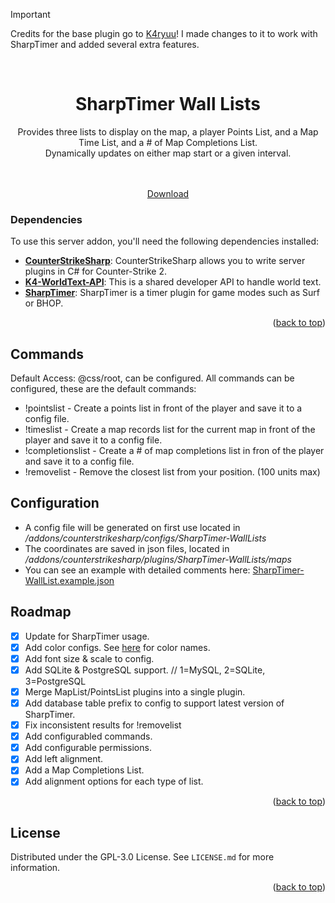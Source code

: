 <a name="readme-top"></a>

> [!IMPORTANT]
> Credits for the base plugin go to [K4ryuu](https://github.com/K4ryuu)! I made changes to it to work with SharpTimer and added several extra features.

<!-- PROJECT LOGO -->
<br />
<div align="center">
  <h1 align="center">SharpTimer Wall Lists</h1>
  <a align="center">Provides three lists to display on the map, a player Points List, and a Map Time List, and a # of Map Completions List.<br>Dynamically updates on either map start or a given interval.</a><br>
  <br>
  <img src="https://files.catbox.moe/mjhgo0.png" alt="" style="margin: 0;">

  <p align="center">
    <br />
    <a href="https://github.com/M-archand/SharpTimer-WallLists/releases/tag/1.0.2">Download</a>
  </p>
</div>

<!-- ABOUT THE PROJECT -->

### Dependencies

To use this server addon, you'll need the following dependencies installed:

- [**CounterStrikeSharp**](https://github.com/roflmuffin/CounterStrikeSharp/releases): CounterStrikeSharp allows you to write server plugins in C# for Counter-Strike 2.
- [**K4-WorldText-API**](https://github.com/K4ryuu/K4-WorldText-API): This is a shared developer API to handle world text.
- [**SharpTimer**](https://github.com/Letaryat/poor-sharptimer): SharpTimer is a timer plugin for game modes such as Surf or BHOP.
  
<p align="right">(<a href="#readme-top">back to top</a>)</p>

<!-- COMMANDS -->

## Commands

Default Access: @css/root, can be configured.
All commands can be configured, these are the default commands:
- !pointslist - Create a points list in front of the player and save it to a config file.
- !timeslist  - Create a map records list for the current map in front of the player and save it to a config file.
- !completionslist - Create a # of map completions list in fron of the player and save it to a config file.
- !removelist - Remove the closest list from your position. (100 units max)

<!-- CONFIG -->

## Configuration

- A config file will be generated on first use located in _/addons/counterstrikesharp/configs/SharpTimer-WallLists_
- The coordinates are saved in json files, located in _/addons/counterstrikesharp/plugins/SharpTimer-WallLists/maps_
- You can see an example with detailed comments here: [SharpTimer-WallList.example.json](https://github.com/M-archand/SharpTimer-WallLists/blob/WallLists/SharpTimer-WallLists.example.json)
<!-- ROADMAP -->

## Roadmap

- [X] Update for SharpTimer usage.
- [X] Add color configs. See [here](https://i.sstatic.net/lsuz4.png) for color names.
- [X] Add font size & scale to config.
- [X] Add SQLite & PostgreSQL support. // 1=MySQL, 2=SQLite, 3=PostgreSQL
- [X] Merge MapList/PointsList plugins into a single plugin.
- [X] Add database table prefix to config to support latest version of SharpTimer.
- [X] Fix inconsistent results for !removelist
- [X] Add configurabled commands.
- [X] Add configurable permissions.
- [X] Add left alignment.
- [X] Add a Map Completions List.
- [X] Add alignment options for each type of list.

<p align="right">(<a href="#readme-top">back to top</a>)</p>

<!-- LICENSE -->

## License

Distributed under the GPL-3.0 License. See `LICENSE.md` for more information.

<p align="right">(<a href="#readme-top">back to top</a>)</p>
